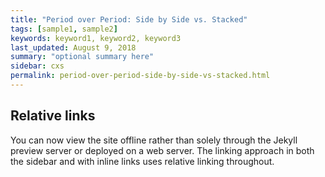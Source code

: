 ```yaml
---
title: "Period over Period: Side by Side vs. Stacked"
tags: [sample1, sample2]
keywords: keyword1, keyword2, keyword3
last_updated: August 9, 2018
summary: "optional summary here"
sidebar: cxs
permalink: period-over-period-side-by-side-vs-stacked.html
---
```

## Relative links

You can now view the site offline rather than solely through the Jekyll preview server or deployed on a web server. The linking approach in both the sidebar and with inline links uses relative linking throughout.